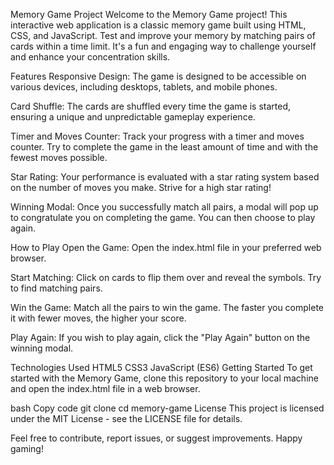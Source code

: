 Memory Game Project
Welcome to the Memory Game project! This interactive web application is a classic memory game built using HTML, CSS, and JavaScript. Test and improve your memory by matching pairs of cards within a time limit. It's a fun and engaging way to challenge yourself and enhance your concentration skills.

Features
Responsive Design: The game is designed to be accessible on various devices, including desktops, tablets, and mobile phones.

Card Shuffle: The cards are shuffled every time the game is started, ensuring a unique and unpredictable gameplay experience.

Timer and Moves Counter: Track your progress with a timer and moves counter. Try to complete the game in the least amount of time and with the fewest moves possible.

Star Rating: Your performance is evaluated with a star rating system based on the number of moves you make. Strive for a high star rating!

Winning Modal: Once you successfully match all pairs, a modal will pop up to congratulate you on completing the game. You can then choose to play again.

How to Play
Open the Game: Open the index.html file in your preferred web browser.

Start Matching: Click on cards to flip them over and reveal the symbols. Try to find matching pairs.

Win the Game: Match all the pairs to win the game. The faster you complete it with fewer moves, the higher your score.

Play Again: If you wish to play again, click the "Play Again" button on the winning modal.

Technologies Used
HTML5
CSS3
JavaScript (ES6)
Getting Started
To get started with the Memory Game, clone this repository to your local machine and open the index.html file in a web browser.

bash
Copy code
git clone 
cd memory-game
License
This project is licensed under the MIT License - see the LICENSE file for details.

Feel free to contribute, report issues, or suggest improvements. Happy gaming!
